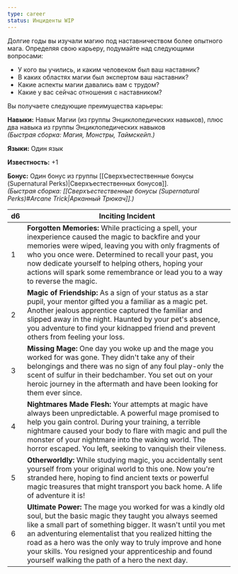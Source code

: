 ```yaml
---
type: career
status: Инциденты WIP
---
```

Долгие годы вы изучали магию под наставничеством более опытного мага. Определяя свою карьеру, подумайте над следующими вопросами:
- У кого вы учились, и каким человеком был ваш наставник?
- В каких областях магии был экспертом ваш наставник?
- Какие аспекты магии давались вам с трудом?
- Какие у вас сейчас отношения с наставником?

Вы получаете следующие преимущества карьеры:

**Навыки:** Навык Магии (из группы Энциклопедических навыков), плюс два навыка из группы Энциклопедических навыков  
_(Быстрая сборка: Магия, Монстры, Таймскейп.)_

**Языки:** Один язык

**Известность:** +1

**Бонус:** Один бонус из группы [[Сверхъестественные бонусы (Supernatural Perks)\|Сверхъестественных бонусов]].  
_(Быстрая сборка: [[Сверхъестественные бонусы (Supernatural Perks)#Arcane Trick|Арканный Трюкач]].)_

| d6  | Inciting Incident                                                                                                                                                                                                                                                                                                                                                                                                 |
| --- | ----------------------------------------------------------------------------------------------------------------------------------------------------------------------------------------------------------------------------------------------------------------------------------------------------------------------------------------------------------------------------------------------------------------- |
| 1   | **Forgotten Memories:** While practicing a spell, your inexperience caused the magic to backfire and your memories were wiped, leaving you with only fragments of who you once were. Determined to recall your past, you now dedicate yourself to helping others, hoping your actions will spark some remembrance or lead you to a way to reverse the magic.                                                      |
| 2   | **Magic of Friendship:** As a sign of your status as a star pupil, your mentor gifted you a familiar as a magic pet. Another jealous apprentice captured the familiar and slipped away in the night. Haunted by your pet's absence, you adventure to find your kidnapped friend and prevent others from feeling your loss.                                                                                        |
| 3   | **Missing Mage:** One day you woke up and the mage you worked for was gone. They didn't take any of their belongings and there was no sign of any foul play-only the scent of sulfur in their bedchamber. You set out on your heroic journey in the aftermath and have been looking for them ever since.                                                                                                          |
| 4   | **Nightmares Made Flesh:** Your attempts at magic have always been unpredictable. A powerful mage promised to help you gain control. During your training, a terrible nightmare caused your body to flare with magic and pull the monster of your nightmare into the waking world. The horror escaped. You left, seeking to vanquish their vileness.                                                              |
| 5   | **Otherworldly:** While studying magic, you accidentally sent yourself from your original world to this one. Now you're stranded here, hoping to find ancient texts or powerful magic treasures that might transport you back home. A life of adventure it is!                                                                                                                                                    |
| 6   | **Ultimate Power:** The mage you worked for was a kindly old soul, but the basic magic they taught you always seemed like a small part of something bigger. It wasn't until you met an adventuring elementalist that you realized hitting the road as a hero was the only way to truly improve and hone your skills. You resigned your apprenticeship and found yourself walking the path of a hero the next day. |

